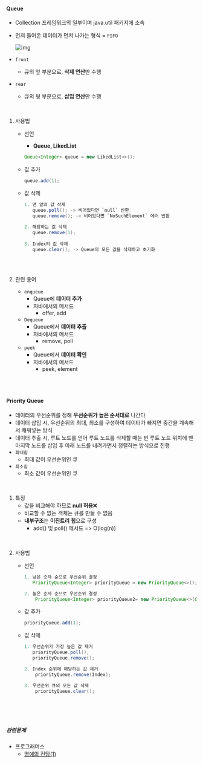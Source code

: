 #### Queue

- Collection 프레임워크의 일부이며 java.util 패키지에 소속

- 먼저 들어온 데이터가 먼저 나가는 형식 = `FIFO`

  ![img](https://blog.kakaocdn.net/dn/4xNC4/btq5pEMF0sO/Hz54KOz8oU8QwR8uCqyIMK/img.png)

- `front`

  - 큐의 앞 부분으로, **삭제 연산**만 수행

- `rear`

  - 큐의 뒷 부분으로, **삽입 연산**만 수행

<br>

1. 사용법

   - 선언

     - **Queue, LikedList**

     ````java
     Queue<Integer> queue = new LikedList<>();
     ````

   - 값 추가

     ````java
     queue.add(1);
     ````

   - 값 삭제

     ````java
     1. 맨 앞의 값 삭제
     	queue.poll(); -> 비어있다면 `null` 반환
     	queue.remove(); -> 비어있다면 `NoSuchElement` 에러 반환
     	
     2. 해당하는 값 삭제
     	queue.remove(1);
     	
     3. Index의 값 삭제
     	queue.clear(); -> Queue의 모든 값을 삭제하고 초기화
     	
     ````

   <br>

2. 관련 용어

   - `enqueue`
     - Queue에 **데이터 추가**
     - 자바에서의 메서드
       - offer, add
   - `Dequeue`
     - Queue에서 **데이터 추출**
     - 자바에서의 메서드
       - remove, poll
   - `peek`
     - Queue에서 **데이터 확인**
     - 자바에서의 메서드
       - peek, element



<br><br>

#### Priority Queue

- 데이터의 우선순위를 정해 **우선순위가 높은 순서대로** 나간다
- 데이터 삽입 시, 우선순위의 최대, 최소를 구성하여 데이터가 빠지면 중간을 계속해서 채워넣는 방식
- 데이터 추출 시, 루트 노드를 얻어 루트 노드를 삭제할 때는 빈 루트 노드 위치에 맨 마지막 노드를 삽입 후  아래 노드를 내려가면서 정렬하는 방식으로 진행
- `최대힙`
  - 최대 값이 우선순위인 큐
- `최소힙`
  - 최소 값이 우선순위인 큐

<br>

1. 특징
   - 값을 비교해야 하므로 **null 허용**:x:
   - 비교할 수 없는 객체는 큐를 만들 수 없음
   - **내부구조**는 **이진트리 힙**으로 구성
     - add() 및 poll() 메서드 => O(log(n))

<br>

2. 사용법

   - 선언

     ````java
     1. 낮은 숫자 순으로 우선순위 결정
     	PriorityQueue<Integer> priorityQueue = new PriorityQueue<>();
     
     2. 높은 순자 순으로 우선순위 결정
         PriorityQueue<Integer> priorityQueue2= new PriorityQueue<>(Collections.reverseOrder());
     ````

   - 값 추가

     ````java
     priorityQueue.add(1);
     ````

   - 값 삭제

     ````java
     1. 우선순위가 가장 높은 값 제거
     	priorityQueue.poll();
     	priorityQueue.remove();
     
     2. Index 순위에 해당하는 값 제거
         priorityQueue.remove(Index);
     
     3. 우선순위 큐의 모든 값 삭제
         priorityQueue.clear();
     ````

<br>

<br>

<br>

##### 관련문제

- 프로그래머스
  - [명예의 전당(1)](https://school.programmers.co.kr/learn/courses/30/lessons/138477/solution_groups?language=java)
     

